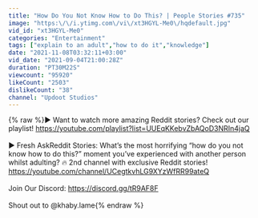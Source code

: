 ```yaml
---
title: "How Do You Not Know How to Do This? | People Stories #735"
image: "https:\/\/i.ytimg.com\/vi\/xt3HGYL-Me0\/hqdefault.jpg"
vid_id: "xt3HGYL-Me0"
categories: "Entertainment"
tags: ["explain to an adult","how to do it","knowledge"]
date: "2021-11-08T03:32:11+03:00"
vid_date: "2021-09-04T21:00:28Z"
duration: "PT30M22S"
viewcount: "95920"
likeCount: "2503"
dislikeCount: "38"
channel: "Updoot Studios"
---
```

{% raw %}▶ Want to watch more amazing Reddit stories? Check out our playlist! <a rel="nofollow" target="blank" href="https://youtube.com/playlist?list=UUEqKKebvZbAQoD3NRIn4jaQ">https://youtube.com/playlist?list=UUEqKKebvZbAQoD3NRIn4jaQ</a><br /><br />▶ Fresh AskReddit Stories: What’s the most horrifying “how do you not know how to do this?” moment you’ve experienced with another person whilst adulting? 🔥 2nd channel with exclusive Reddit stories! <br /><a rel="nofollow" target="blank" href="https://youtube.com/channel/UCegtkvhLG9XYzWfRR99ateQ">https://youtube.com/channel/UCegtkvhLG9XYzWfRR99ateQ</a><br /><br />Join Our Discord: <a rel="nofollow" target="blank" href="https://discord.gg/tR9AF8F">https://discord.gg/tR9AF8F</a><br /><br />Shout out to @khaby.lame{% endraw %}
